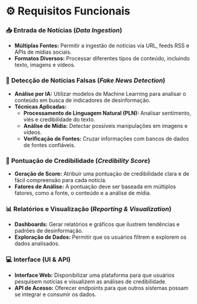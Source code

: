 # ⚙️ Requisitos Funcionais

### 📥 **Entrada de Notícias** (*Data Ingestion*)
- **Múltiplas Fontes:** Permitir a ingestão de notícias via URL, feeds RSS e APIs de mídias sociais.
- **Formatos Diversos:** Processar diferentes tipos de conteúdo, incluindo texto, imagens e vídeos.

### 🤖 **Detecção de Notícias Falsas** (*Fake News Detection*)
- **Análise por IA:** Utilizar modelos de Machine Learning para analisar o conteúdo em busca de indicadores de desinformação.
- **Técnicas Aplicadas:**
  - **Processamento de Linguagem Natural (PLN):** Analisar sentimento, viés e credibilidade do texto.
  - **Análise de Mídia:** Detectar possíveis manipulações em imagens e vídeos.
  - **Verificação de Fontes:** Cruzar informações com bancos de dados de fontes confiáveis.

### 💯 **Pontuação de Credibilidade** (*Credibility Score*)
- **Geração de Score:** Atribuir uma pontuação de credibilidade clara e de fácil compreensão para cada notícia.
- **Fatores de Análise:** A pontuação deve ser baseada em múltiplos fatores, como a fonte, o conteúdo e a análise de mídia.

### 📊 **Relatórios e Visualização** (*Reporting & Visualization*)
- **Dashboards:** Gerar relatórios e gráficos que ilustrem tendências e padrões de desinformação.
- **Exploração de Dados:** Permitir que os usuários filtrem e explorem os dados analisados.

### 💻 **Interface (UI & API)**
- **Interface Web:** Disponibilizar uma plataforma para que usuários pesquisem notícias e visualizem as análises de credibilidade.
- **API de Acesso:** Oferecer endpoints para que outros sistemas possam se integrar e consumir os dados.